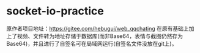 # socket-io-practice
原作者项目地址：https://gitee.com/hebugui/web_qqchating
在原有基础上加上了视频、文件转为地址存储于数据库(而非Base64，表情与截图仍然存为Base64)，并且进行了自签名可在局域网运行(自签名文件没放在git上)。
